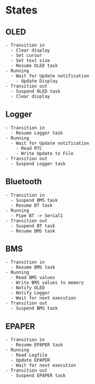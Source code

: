 # States

## OLED

    - Transition in
      - Clear display
      - Set cursor
      - Set text size
      - Resume OLED task
    - Running
      - Wait for Update notification 
        - Update Display
    - Transition out
      - Suspend OLED task
      - Clear display

## Logger

    - Transition in
      - Resume Logger task
    - Running
      - Wait for Update notification
        - Read RTC
        - Write Update to File
    - Transition out
      - Suspend Logger task

## Bluetooth

    - Transition in
      - Suspend BMS task
      - Resume BT task
    - Running
      - Pipe BT -> Serial1
    - Transition out
      - Suspend BT task
      - Resume BMS task

## BMS

    - Transition in
      - Resume BMS task
    - Running
      - Read BMS values
      - Write BMS values to memory
      - Notify OLED
      - Notify Logger
      - Wait for next execution
    - Transition out
      - Suspend BMS task

## EPAPER

    - Transition in
      - Resume EPAPER task
    - Running
      - Read Logfile
      - Update EPAPER
      - Wait for next execution
    - Transition out
      - Suspend EPAPER task
